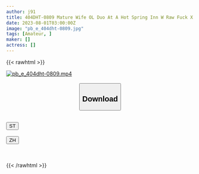 ```yaml
---
author: j91
title: 404DHT-0809 Mature Wife OL Duo At A Hot Spring Inn W Raw Fuck X Creampie Sayaka Megumi
date: 2023-08-01T03:00:00Z
image: "pb_e_404dht-0809.jpg"
tags: [Amateur, ]
maker: []
actress: []
---
```



{{< rawhtml >}}

<div class="video" data-videoid="MX3V0dp74ySm3rk">
    <a href="javascript:;">
        <img src="https://my.j91.asia/posts/pb_e_404dht-0809/pb_e_404dht-0809.jpg" width="WIDTH" height="HEIGHT" alt="pb_e_404dht-0809.mp4" loading="lazy">
    </a>
</div>

<script type="text/javascript" src="https://j91.asia/asset/on-demand-st.js"></script>

<br>
  <link rel="stylesheet" href="https://j91.asia/asset/bs5.css">
  
  <center>
  <button class="btn btn-primary" type="button" data-bs-toggle="collapse" data-bs-target=".multi-collapse" aria-expanded="false" aria-controls="multiCollapseExample1 multiCollapseExample2"><h2>Download</h2></button></center>
</p>
<div class="row">
  <div class="col">
    <div class="collapse multi-collapse" id="multiCollapseExample1">
      <div class="card card-body">
	      	      <br>
<div class="buttons">  
<a href="https://streamtape.to/v/MX3V0dp74ySm3rk"><button class="btn-hover color-3"><i class="fa fa-download"></i> ST</button></a></div>
    </div>
  </div>
</div>
  <div class="col">
    <div class="collapse multi-collapse" id="multiCollapseExample2">
      <div class="card card-body">
	      <br>
<div class="buttons">
    <a href="https://lylxan.com/0xgtafaxksv9.html"><button class="btn-hover color-9"><i class="fa fa-download"></i> ZH</button></a></div>
<br><br>
      </div>
    </div>
  </div>
</div>

{{< /rawhtml >}}